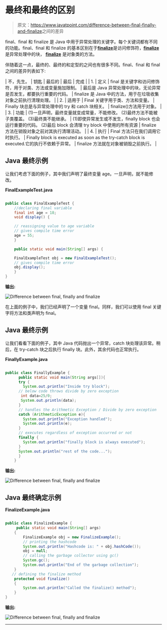 # 最终和最终的区别

> 原文：<https://www.javatpoint.com/difference-between-final-finally-and-finalize>之间的差异

final、final 和 finalize 是 Java 中用于异常处理的关键字。每个关键词都有不同的功能。final、final 和 finalize 的基本区别在于[**finalize**](https://www.javatpoint.com/final-keyword)是访问修饰符，[**finalize**](https://www.javatpoint.com/finally-block-in-exception-handling)是异常处理中的块， [**finalize**](https://www.javatpoint.com/java-object-finalize-method) 是对象类的方法。

伴随着这一点，最终的、最终的和定型的之间也有很多不同。final、final 和 final 之间的差异列表如下:

| 不，先生。 | 钥匙 | 最后的 | 最后 | 完成 |
| 1. | 定义 | final 是关键字和访问修饰符，用于对类、方法或变量施加限制。 | 最后是 Java 异常处理中的块，无论异常是否发生，都要执行重要的代码。 | finalize 是 Java 中的方法，用于在垃圾收集对象之前执行清理处理。 |
| 2. | 适用于 | Final 关键字用于类、方法和变量。 | Finally 块总是与异常处理中的 try 和 catch 块相关。 | finalize()方法用于对象。 |
| 3. | 功能 | (1)一旦声明，最终变量就变成常量，不能修改。
(2)最终方法不能被子类覆盖。
(3)最终类不能继承。 | (1)即使异常发生或不发生，finally block 也会运行重要的代码。
(2)最后 block 会清理 try block 中使用的所有资源 | finalize 方法在销毁对象之前对其执行清理活动。 |
| 4. | 执行 | Final 方法只在我们调用它时执行。 | Finally block is executed as soon as the try-catch block is executed.它的执行不依赖于异常。 | finalize 方法就在对象被销毁之前执行。 |

## Java 最终示例

让我们考虑下面的例子，其中我们声明了最终变量 age。一旦声明，就不能修改。

**FinalExampleTest.java**

```java

public class FinalExampleTest {
	//declaring final variable
	final int age = 18;
	void display() {

	// reassigning value to age variable 
	// gives compile time error
	age = 55;
	}

	public static void main(String[] args) {

	FinalExampleTest obj = new FinalExampleTest();
	// gives compile time error
	obj.display();
	}
}

```

**输出:**

![Difference between final, finally and finalize](../img/a954dece7f23fcd58c9d98b61b9e9d06.png)

在上面的例子中，我们已经声明了一个变量 final。同样，我们可以使用 final 关键字将方法和类声明为 final。

## Java 最终示例

让我们看看下面的例子，其中 Java 代码抛出一个异常，catch 块处理该异常。稍后，在 try-catch 块之后执行 finally 块。此外，其余代码也正常执行。

**FinallyExample.java**

```java

public class FinallyExample {  
	  public static void main(String args[]){ 
	  try {  
	  	System.out.println("Inside try block");
	  // below code throws divide by zero exception
	   int data=25/0;  
	   System.out.println(data);  
	  } 
	  // handles the Arithmetic Exception / Divide by zero exception
	  catch (ArithmeticException e){
	  	System.out.println("Exception handled");
	  	System.out.println(e);
	  } 
	  // executes regardless of exception occurred or not 
	  finally {
	  	System.out.println("finally block is always executed");
	  }  
	  System.out.println("rest of the code...");  
	  }  
	}  

```

**输出:**

![Difference between final, finally and finalize](../img/a6578a0692063613014e2fb1bb86cf3d.png)

## Java 最终确定示例

**FinalizeExample.java**

```java

public class FinalizeExample {  
     public static void main(String[] args)   
    {   
        FinalizeExample obj = new FinalizeExample();      
        // printing the hashcode 
        System.out.println("Hashcode is: " + obj.hashCode());         
        obj = null;  
        // calling the garbage collector using gc() 
        System.gc();   
        System.out.println("End of the garbage collection");   
    }   
   // defining the finalize method 
    protected void finalize()   
    {   
        System.out.println("Called the finalize() method");   
    }   
}  

```

**输出:**

![Difference between final, finally and finalize](../img/3703d8513b4b2aa3411d961f390c06b0.png)

* * *